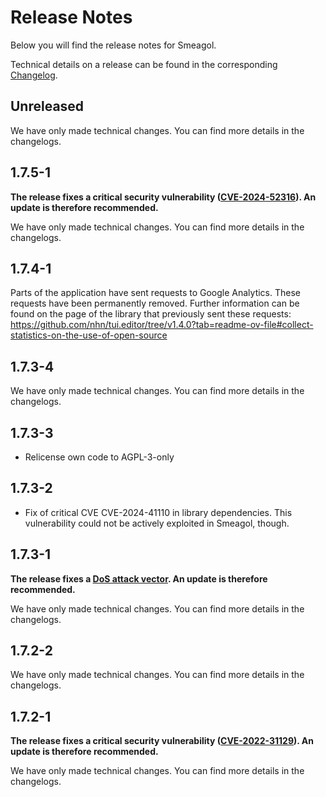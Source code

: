 # Release Notes

Below you will find the release notes for Smeagol. 

Technical details on a release can be found in the corresponding [Changelog](https://docs.cloudogu.com/en/docs/dogus/smeagol/CHANGELOG/).

## Unreleased
We have only made technical changes. You can find more details in the changelogs.

## 1.7.5-1

**The release fixes a critical security vulnerability ([CVE-2024-52316](https://github.com/advisories/GHSA-xcpr-7mr4-h4xq)). An update is therefore recommended.**

We have only made technical changes. You can find more details in the changelogs.

## 1.7.4-1
Parts of the application have sent requests to Google Analytics. These requests have been permanently removed.
Further information can be found on the page of the library that previously sent these requests: https://github.com/nhn/tui.editor/tree/v1.4.0?tab=readme-ov-file#collect-statistics-on-the-use-of-open-source

## 1.7.3-4
We have only made technical changes. You can find more details in the changelogs.

## 1.7.3-3
- Relicense own code to AGPL-3-only

## 1.7.3-2
* Fix of critical CVE CVE-2024-41110 in library dependencies. This vulnerability could not be actively exploited in Smeagol, though.

## 1.7.3-1

**The release fixes a [DoS attack vector](https://security.snyk.io/vuln/SNYK-JAVA-COMFASTERXMLJACKSONCORE-7569538). An update is therefore recommended.**

We have only made technical changes. You can find more details in the changelogs.

## 1.7.2-2

We have only made technical changes. You can find more details in the changelogs.

## 1.7.2-1

**The release fixes a critical security vulnerability ([CVE-2022-31129](https://nvd.nist.gov/vuln/detail/CVE-2022-31129)). An update is therefore recommended.**

We have only made technical changes. You can find more details in the changelogs.
